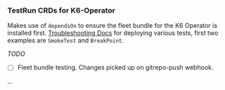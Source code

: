 ### TestRun CRDs for K6-Operator

Makes use of `dependsOn` to ensure the fleet bundle for the K6 Operator is installed first. [Troubleshooting Docs](https://grafana.com/docs/k6/latest/set-up/set-up-distributed-k6/usage/common-options/) for deploying various tests, first two examples are `SmokeTest` and `BreakPoint`.

_TODO_
- [ ] Fleet bundle testing. Changes picked up on gitrepo-push webhook.

...
